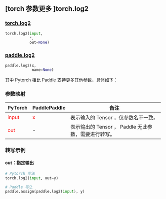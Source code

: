 ## [torch 参数更多 ]torch.log2
### [torch.log2](https://pytorch.org/docs/1.13/generated/torch.log2.html?highlight=log2#torch.log2)

```python
torch.log2(input,
           *,
           out=None)
```

### [paddle.log2](https://www.paddlepaddle.org.cn/documentation/docs/zh/api/paddle/log2_cn.html#log2)

```python
paddle.log2(x,
            name=None)
```

其中 Pytorch 相比 Paddle 支持更多其他参数，具体如下：
### 参数映射
| PyTorch       | PaddlePaddle | 备注                                                   |
| ------------- | ------------ | ------------------------------------------------------ |
| <font color='red'> input </font> | <font color='red'> x </font> | 表示输入的 Tensor ，仅参数名不一致。  |
| <font color='red'> out </font> | -  | 表示输出的 Tensor ， Paddle 无此参数，需要进行转写。    |


### 转写示例
#### out：指定输出
```python
# Pytorch 写法
torch.log2(input, out=y)

# Paddle 写法
paddle.assign(paddle.log2(input), y)
```
